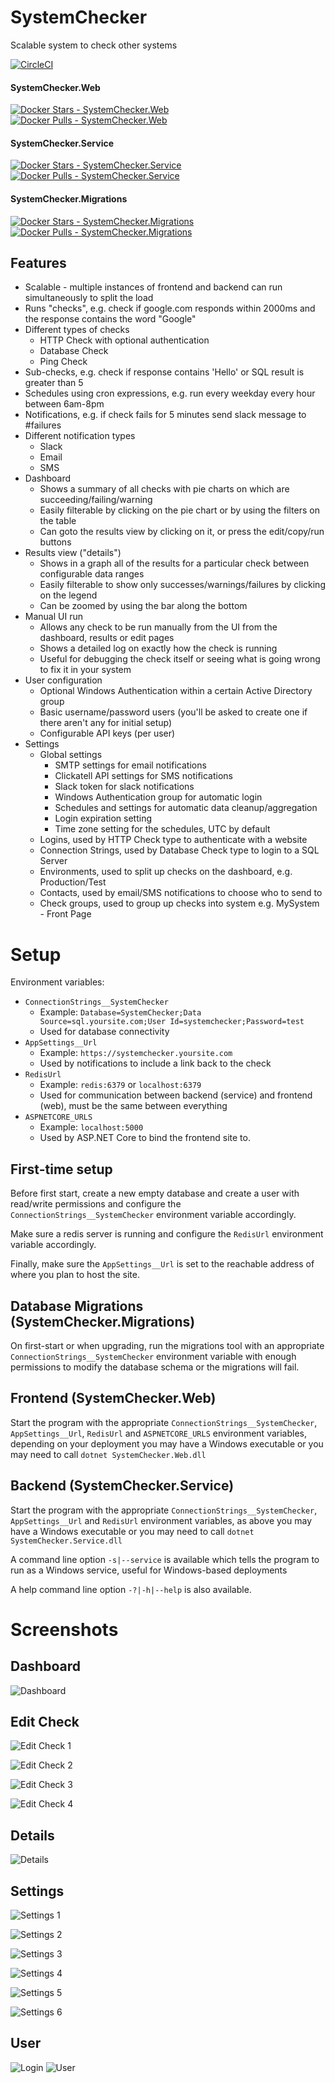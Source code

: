 # SystemChecker
Scalable system to check other systems

[![CircleCI](https://img.shields.io/circleci/project/github/MattJeanes/SystemChecker.svg)](https://circleci.com/gh/MattJeanes/SystemChecker)

#### SystemChecker.Web
[![Docker Stars - SystemChecker.Web](https://img.shields.io/docker/stars/mattjeanes/systemchecker.web.svg)](https://hub.docker.com/r/mattjeanes/systemchecker.web/)
[![Docker Pulls - SystemChecker.Web](https://img.shields.io/docker/pulls/mattjeanes/systemchecker.web.svg)](https://hub.docker.com/r/mattjeanes/systemchecker.web/)
#### SystemChecker.Service
[![Docker Stars - SystemChecker.Service](https://img.shields.io/docker/stars/mattjeanes/systemchecker.service.svg)](https://hub.docker.com/r/mattjeanes/systemchecker.service/)
[![Docker Pulls - SystemChecker.Service](https://img.shields.io/docker/pulls/mattjeanes/systemchecker.service.svg)](https://hub.docker.com/r/mattjeanes/systemchecker.service/)
#### SystemChecker.Migrations
[![Docker Stars - SystemChecker.Migrations](https://img.shields.io/docker/stars/mattjeanes/systemchecker.migrations.svg)](https://hub.docker.com/r/mattjeanes/systemchecker.migrations/)
[![Docker Pulls - SystemChecker.Migrations](https://img.shields.io/docker/pulls/mattjeanes/systemchecker.migrations.svg)](https://hub.docker.com/r/mattjeanes/systemchecker.migrations/)

## Features
- Scalable - multiple instances of frontend and backend can run simultaneously to split the load
- Runs "checks", e.g. check if google.com responds within 2000ms and the response contains the word "Google"
- Different types of checks
  - HTTP Check with optional authentication
  - Database Check
  - Ping Check
- Sub-checks, e.g. check if response contains 'Hello' or SQL result is greater than 5
- Schedules using cron expressions, e.g. run every weekday every hour between 6am-8pm
- Notifications, e.g. if check fails for 5 minutes send slack message to #failures
- Different notification types
  - Slack
  - Email
  - SMS
- Dashboard
  - Shows a summary of all checks with pie charts on which are succeeding/failing/warning
  - Easily filterable by clicking on the pie chart or by using the filters on the table
  - Can goto the results view by clicking on it, or press the edit/copy/run buttons
- Results view ("details")
  - Shows in a graph all of the results for a particular check between configurable data ranges
  - Easily filterable to show only successes/warnings/failures by clicking on the legend
  - Can be zoomed by using the bar along the bottom
- Manual UI run
  - Allows any check to be run manually from the UI from the dashboard, results or edit pages
  - Shows a detailed log on exactly how the check is running
  - Useful for debugging the check itself or seeing what is going wrong to fix it in your system
- User configuration
  - Optional Windows Authentication within a certain Active Directory group
  - Basic username/password users (you'll be asked to create one if there aren't any for initial setup)
  - Configurable API keys (per user)
- Settings
  - Global settings
    - SMTP settings for email notifications
    - Clickatell API settings for SMS notifications
    - Slack token for slack notifications
    - Windows Authentication group for automatic login
    - Schedules and settings for automatic data cleanup/aggregation
    - Login expiration setting
    - Time zone setting for the schedules, UTC by default
  - Logins, used by HTTP Check type to authenticate with a website
  - Connection Strings, used by Database Check type to login to a SQL Server
  - Environments, used to split up checks on the dashboard, e.g. Production/Test
  - Contacts, used by email/SMS notifications to choose who to send to
  - Check groups, used to group up checks into system e.g. MySystem - Front Page

# Setup

Environment variables:
- `ConnectionStrings__SystemChecker`
  - Example: `Database=SystemChecker;Data Source=sql.yoursite.com;User Id=systemchecker;Password=test`
  - Used for database connectivity
- `AppSettings__Url`
  - Example: `https://systemchecker.yoursite.com`
  - Used by notifications to include a link back to the check
- `RedisUrl`
  - Example: `redis:6379` or `localhost:6379`
  - Used for communication between backend (service) and frontend (web), must be the same between everything
- `ASPNETCORE_URLS`
  - Example: `localhost:5000`
  - Used by ASP.NET Core to bind the frontend site to. 
  
## First-time setup
Before first start, create a new empty database and create a user with read/write permissions and configure the `ConnectionStrings__SystemChecker` environment variable accordingly.

Make sure a redis server is running and configure the `RedisUrl` environment variable accordingly.

Finally, make sure the `AppSettings__Url` is set to the reachable address of where you plan to host the site. 

## Database Migrations (SystemChecker.Migrations)
On first-start or when upgrading, run the migrations tool with an appropriate `ConnectionStrings__SystemChecker` environment variable with enough permissions to modify the database schema or the migrations will fail.

## Frontend (SystemChecker.Web)
Start the program with the appropriate `ConnectionStrings__SystemChecker`, `AppSettings__Url`, `RedisUrl` and `ASPNETCORE_URLS` environment variables, depending on your deployment you may have a Windows executable or you may need to call `dotnet SystemChecker.Web.dll`

## Backend (SystemChecker.Service)
Start the program with the appropriate `ConnectionStrings__SystemChecker`, `AppSettings__Url` and `RedisUrl` environment variables, as above you may have a Windows executable or you may need to call `dotnet SystemChecker.Service.dll`

A command line option `-s|--service` is available which tells the program to run as a Windows service, useful for Windows-based deployments

A help command line option `-?|-h|--help` is also available.

# Screenshots

## Dashboard
![Dashboard](https://i.imgur.com/dcId0ZR.png)

## Edit Check
![Edit Check 1](https://i.imgur.com/GxtfhTb.png)

![Edit Check 2](https://i.imgur.com/dSPs8kP.png)

![Edit Check 3](https://i.imgur.com/XuM3IFf.png)

![Edit Check 4](https://i.imgur.com/gYzgeWW.png)

## Details
![Details](https://i.imgur.com/bxwzhet.png)

## Settings
![Settings 1](https://i.imgur.com/7RSTPm0.png)

![Settings 2](https://i.imgur.com/fo5ViHG.png)

![Settings 3](https://i.imgur.com/aLTeUux.png)

![Settings 4](https://i.imgur.com/NfE9BJr.png)

![Settings 5](https://i.imgur.com/qvJtGvq.png)

![Settings 6](https://i.imgur.com/oUy3xzx.png)

## User
![Login](https://i.imgur.com/QCE7Ji5.png)
![User](https://i.imgur.com/RQ0ICUD.png)

